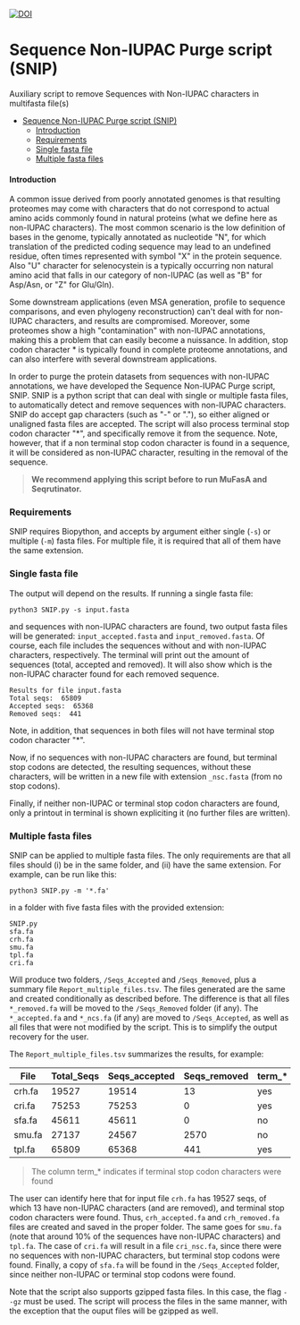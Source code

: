 [![DOI](https://zenodo.org/badge/788514656.svg)](https://zenodo.org/doi/10.5281/zenodo.10994866)

# Sequence Non-IUPAC Purge script (SNIP)
Auxiliary script to remove Sequences with Non-IUPAC characters in multifasta file(s)

- [Sequence Non-IUPAC Purge script (SNIP)](#sequence-non-iupac-purge-script-snip)
    - [Introduction](#introduction)
    - [Requirements](#requirements)
    - [Single fasta file](#single-fasta-file)
    - [Multiple fasta files](#multiple-fasta-files)


#### Introduction 

A common issue derived from poorly annotated genomes is that resulting proteomes may come with characters that do not correspond to actual amino acids commonly found in natural proteins (what we define here as non-IUPAC characters). 
The most common scenario is the low definition of bases in the genome, typically annotated as nucleotide "N", for which translation of the predicted coding sequence may lead to an undefined residue, often times represented with symbol "X" in the protein sequence. Also "U" character for selenocystein is a typically occurring non natural amino acid that falls in our category of non-IUPAC (as well as "B" for Asp/Asn, or "Z" for Glu/Gln).  

Some downstream applications (even MSA generation, profile to sequence comparisons, and even phylogeny reconstruction) can't deal with for non-IUPAC characters, and results are compromised. Moreover, some proteomes show a high "contamination" with non-IUPAC annotations, making this a problem that can easily become a nuissance. In addition, stop codon character * is typically found in complete proteome annotations, and can also interfere with several downstream applications.  

In order to purge the protein datasets from sequences with non-IUPAC annotations, we have developed the Sequence Non-IUPAC Purge script, SNIP. SNIP is a python script that can deal with single or multiple fasta files, to automatically detect and remove sequences with non-IUPAC characters. SNIP do accept gap characters (such as "-" or "."), so either aligned or unaligned fasta files are accepted. The script will also process terminal stop codon character "*", and specifically remove it from the sequence. Note, however, that if a non terminal stop codon character is found in a sequence, it will be considered as non-IUPAC character, resulting in the removal of the sequence.

>**We recommend applying this script before to run MuFasA and Seqrutinator.** 

### Requirements

SNIP requires Biopython, and accepts by argument either single (`-s`) or multiple (`-m`) fasta files. For multiple file, it is required that all of them have the same extension. 

### Single fasta file
The output will depend on the results. If running a single fasta file:

`python3 SNIP.py -s input.fasta` 

and sequences with non-IUPAC characters are found, two output fasta files will be generated: `input_accepted.fasta` and `input_removed.fasta`. Of course, each file includes the sequences without and with non-IUPAC characters, respectively. The terminal will print out the amount of sequences (total, accepted and removed). It will also show which is the non-IUPAC character found for each removed sequence.

```
Results for file input.fasta
Total seqs:  65809
Accepted seqs:  65368
Removed seqs:  441
```
Note, in addition, that sequences in both files will not have terminal stop codon character "*".

Now, if no sequences with non-IUPAC characters are found, but terminal stop codons are detected, the resulting sequences, without these characters, will be written in a new file with extension `_nsc.fasta` (from no stop codons).

Finally, if neither non-IUPAC or terminal stop codon characters are found, only a printout in terminal is shown expliciting it (no further files are written). 

### Multiple fasta files
SNIP can be applied to multiple fasta files. The only requirements are that all files should (i) be in the same folder, and (ii) have the same extension. For example, can be run like this: 

`python3 SNIP.py -m '*.fa'`  

in a folder with five fasta files with the provided extension:

```
SNIP.py
sfa.fa
crh.fa
smu.fa
tpl.fa
cri.fa
```

Will produce two folders, `/Seqs_Accepted` and `/Seqs_Removed`, plus a summary file `Report_multiple_files.tsv`. The files generated are the same and created conditionally as described before. The difference is that all files `*_removed.fa` will be moved to the `/Seqs_Removed` folder (if any). The `*_accepted.fa` and `*_ncs.fa` (if any) are moved to `/Seqs_Accepted`, as well as all files that were not modified by the script. This is to simplify the output recovery for the user. 

The `Report_multiple_files.tsv` summarizes the results, for example:

| File           | Total_Seqs | Seqs_accepted | Seqs_removed | term_* |
|----------------|------------|---------------|--------------|--------|
| crh.fa         | 19527      | 19514         | 13           | yes    |
| cri.fa | 75253      | 75253         | 0            | yes    |
| sfa.fa | 45611      | 45611         | 0            | no     |
| smu.fa | 27137      | 24567         | 2570         | no     |
| tpl.fa | 65809      | 65368         | 441          | yes    |
> The column term_* indicates if terminal stop codon characters were found

The user can identify here that for input file `crh.fa` has 19527 seqs, of which 13 have non-IUPAC characters (and are removed), and terminal stop codon characters were found. Thus, `crh_accepted.fa` and `crh_removed.fa` files are created and saved in the proper folder. The same goes for `smu.fa` (note that around 10% of the sequences have non-IUPAC characters) and `tpl.fa`. 
The case of `cri.fa` will result in a file `cri_nsc.fa`, since there were no sequences with non-IUPAC characters, but terminal stop codons were found. 
Finally, a copy of `sfa.fa` will be found in the `/Seqs_Accepted` folder, since neither non-IUPAC or terminal stop codons were found. 

Note that the script also supports gzipped fasta files. In this case, the flag ``--gz`` must be used. The script will process the files in the same manner, with the exception that the ouput files will be gzipped as well. 
